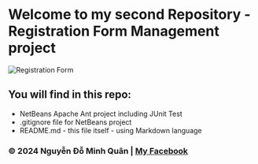 # Welcome to my second Repository - Registration Form Management project 
![Registration Form](https://img.freepik.com/premium-vector/form-registration-concept-illustration_598748-257.jpg "Github logo") 

## You will find in this repo:

* NetBeans Apache Ant project including JUnit Test
* .gitignore file for NetBeans project
* README.md - this file itself - using Markdown language


### © 2024 Nguyễn Đỗ Minh Quân | [My Facebook](https://www.facebook.com/wuaanm)